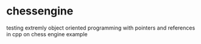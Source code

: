 # chessengine
testing extremly object oriented programming with pointers and references in cpp on chess engine example
